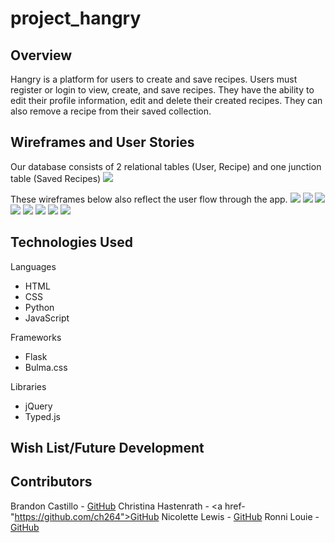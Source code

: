 # project_hangry

## Overview
Hangry is a platform for users to create and save recipes.  Users must register or login to view, create, and save recipes.  They have the ability to edit their profile information, edit and delete their created recipes.  They can also remove a recipe from their saved collection.

## Wireframes and User Stories
Our database consists of 2 relational tables (User, Recipe) and one junction table (Saved Recipes)
![](assets/ERD.jpg)

These wireframes below also reflect the user flow through the app.
![](assets/Landing.JPG)
![](assets/About.JPG)
![](assets/LogIn.JPG)
![](assets/Profile.JPG)
![](assets/CRUD_user.JPG)
![](assets/CRUD_recipe.JPG)
![](assets/Recipes.JPG)
![](assets/Recipe_focus.JPG)


## Technologies Used
Languages
- HTML
- CSS
- Python
- JavaScript

Frameworks
- Flask
- Bulma.css

Libraries
- jQuery
- Typed.js


## Wish List/Future Development


## Contributors
Brandon Castillo - <a href="https://github.com/brandonmcastillo">GitHub</a>
Christina Hastenrath - <a href-"https://github.com/ch264">GitHub</a>
Nicolette Lewis - <a href="https://github.com/LewNic1">GitHub</a>
Ronni Louie - <a href="https://github.com/ronsbons">GitHub</a>